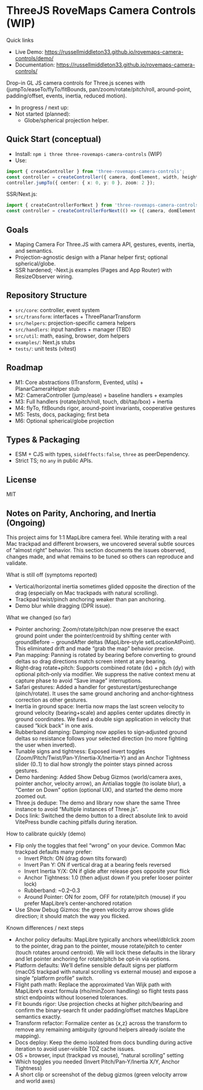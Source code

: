 # ThreeJS RoveMaps Camera Controls (WIP)

Quick links
- Live Demo: https://russellmiddleton33.github.io/rovemaps-camera-controls/demo/
- Documentation: https://russellmiddleton33.github.io/rovemaps-camera-controls/

Drop-in GL JS camera controls for Three.js scenes with (jumpTo/easeTo/flyTo/fitBounds, pan/zoom/rotate/pitch/roll, around-point, padding/offset, events, inertia, reduced motion).


- In progress / next up:
- Not started (planned):
  - Globe/spherical projection helper.
  

## Quick Start (conceptual)

- Install: `npm i three three-rovemaps-camera-controls` (WIP)
- Use:

```ts
import { createController } from 'three-rovemaps-camera-controls';
const controller = createController({ camera, domElement, width, height });
controller.jumpTo({ center: { x: 0, y: 0 }, zoom: 2 });
```

SSR/Next.js:

```ts
import { createControllerForNext } from 'three-rovemaps-camera-controls';
const controller = createControllerForNext(() => ({ camera, domElement }));
```

## Goals

- Maping Camera For Three.JS with camera API, gestures, events, inertia, and semantics.
- Projection-agnostic design with a Planar helper first; optional spherical/globe.
- SSR hardened; 
-Next.js examples (Pages and App Router) with ResizeObserver wiring.

## Repository Structure

- `src/core`: controller, event system
- `src/transform`: interfaces + ThreePlanarTransform
- `src/helpers`: projection-specific camera helpers
- `src/handlers`: input handlers + manager (TBD)
- `src/util`: math, easing, browser, dom helpers
- `examples/`: Next.js stubs
- `tests/`: unit tests (vitest)

## Roadmap

- M1: Core abstractions (ITransform, Evented, utils) + PlanarCameraHelper stub
- M2: CameraController (jump/ease) + baseline handlers + examples
- M3: Full handlers (rotate/pitch/roll, touch, dbl/tap/box) + inertia
- M4: flyTo, fitBounds rigor, around-point invariants, cooperative gestures
- M5: Tests, docs, packaging; first beta
- M6: Optional spherical/globe projection

## Types & Packaging

- ESM + CJS with types, `sideEffects:false`, `three` as peerDependency.
- Strict TS; no `any` in public APIs.

## License

MIT

## Notes on Parity, Anchoring, and Inertia (Ongoing)

This project aims for 1:1 MapLibre camera feel. While iterating with a real Mac trackpad and different browsers, we uncovered several subtle sources of “almost right” behavior. This section documents the issues observed, changes made, and what remains to be tuned so others can reproduce and validate.

What is still  off (symptoms reported)

- Vertical/horizontal inertia sometimes glided opposite the direction of the drag (especially on Mac trackpads with natural scrolling).
- Trackpad twist/pinch anchoring weaker than pan anchoring.
- Demo blur while dragging (DPR issue).


What we changed (so far)
- Pointer anchoring: Zoom/rotate/pitch/pan now preserve the exact ground point under the pointer/centroid by shifting center with groundBefore − groundAfter deltas (MapLibre‑style setLocationAtPoint). This eliminated drift and made “grab the map” behavior precise.
- Pan mapping: Panning is rotated by bearing before converting to ground deltas so drag directions match screen intent at any bearing.
- Right‑drag rotate+pitch: Supports combined rotate (dx) + pitch (dy) with optional pitch‑only via modifier. We suppress the native context menu at capture phase to avoid “Save image” interruptions.
- Safari gestures: Added a handler for gesturestart/gesturechange (pinch/rotate). It uses the same ground anchoring and anchor‑tightness correction as other gestures.
- Inertia in ground space: Inertia now maps the last screen velocity to ground velocity (bearing+scale) and applies center updates directly in ground coordinates. We fixed a double sign application in velocity that caused “kick back” in one axis.
- Rubberband damping: Damping now applies to sign‑adjusted ground deltas so resistance follows your selected direction (no more fighting the user when inverted).
- Tunable signs and tightness: Exposed invert toggles (Zoom/Pitch/Twist/Pan‑Y/Inertia‑X/Inertia‑Y) and an Anchor Tightness slider (0..1) to dial how strongly the pointer stays pinned across gestures.
- Demo hardening: Added Show Debug Gizmos (world/camera axes, pointer anchor, velocity arrow), an Antialias toggle (to isolate blur), a “Center on Down” option (optional UX), and started the demo more zoomed out.
- Three.js dedupe: The demo and library now share the same Three instance to avoid “Multiple instances of Three.js”.
- Docs link: Switched the demo button to a direct absolute link to avoid VitePress bundle caching pitfalls during iteration.

How to calibrate quickly (demo)
- Flip only the toggles that feel “wrong” on your device. Common Mac trackpad defaults many prefer:
  - Invert Pitch: ON (drag down tilts forward)
  - Invert Pan Y: ON if vertical drag at a bearing feels reversed
  - Invert Inertia Y/X: ON if glide after release goes opposite your flick
  - Anchor Tightness: 1.0 (then adjust down if you prefer looser pointer lock)
  - Rubberband: ~0.2–0.3
  - Around Pointer: ON for zoom, OFF for rotate/pitch (mouse) if you prefer MapLibre’s center‑anchored rotation
- Use Show Debug Gizmos: the green velocity arrow shows glide direction; it should match the way you flicked.

Known differences / next steps
- Anchor policy defaults: MapLibre typically anchors wheel/dblclick zoom to the pointer, drag pan to the pointer, mouse rotate/pitch to center (touch rotates around centroid). We will lock these defaults in the library and let pointer anchoring for rotate/pitch be opt‑in via options.
- Platform defaults: We’ll define sensible default signs per platform (macOS trackpad with natural scrolling vs external mouse) and expose a single “platform profile” switch.
- Flight path math: Replace the approximated Van Wijk path with MapLibre’s exact formula (rho/minZoom handling) so flight tests pass strict endpoints without loosened tolerances.
- Fit bounds rigor: Use projection checks at higher pitch/bearing and confirm the binary‑search fit under padding/offset matches MapLibre semantics exactly.
- Transform refactor: Formalize center as {x,z} across the transform to remove any remaining ambiguity (ground helpers already isolate the mapping).
- Docs deploy: Keep the demo isolated from docs bundling during active iteration to avoid user‑visible TDZ cache issues.
- OS + browser, input (trackpad vs mouse), “natural scrolling” setting
- Which toggles you needed (Invert Pitch/Pan‑Y/Inertia X/Y, Anchor Tightness)
- A short clip or screenshot of the debug gizmos (green velocity arrow and world axes)


